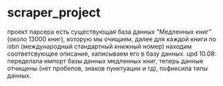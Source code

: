 # scraper_project
проект парсера 
есть существующая база данных "Медленных книг"(около 13000 книг), которую мы очищаем, далее для каждой книги по isbn (международный стандартный книжный номер)
находим соответсвующее описание, хаписываем его в базу данных.
upd 10.08: переделала импорт базы данных медленных книг, теперь данные отчищены (нет пробелов, знаков пунктуации и тд), пофиксила типы данных.
